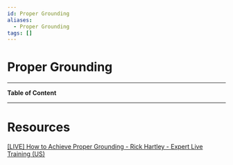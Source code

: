 ```yaml
---
id: Proper Grounding
aliases:
  - Proper Grounding
tags: []
---
```


# Proper Grounding

---

**Table of Content**

---

# Resources

[[LIVE] How to Achieve Proper Grounding - Rick Hartley - Expert Live Training (US)](https://www.youtube.com/live/ySuUZEjARPY?si=lQgpevflNyIYzqD1)

